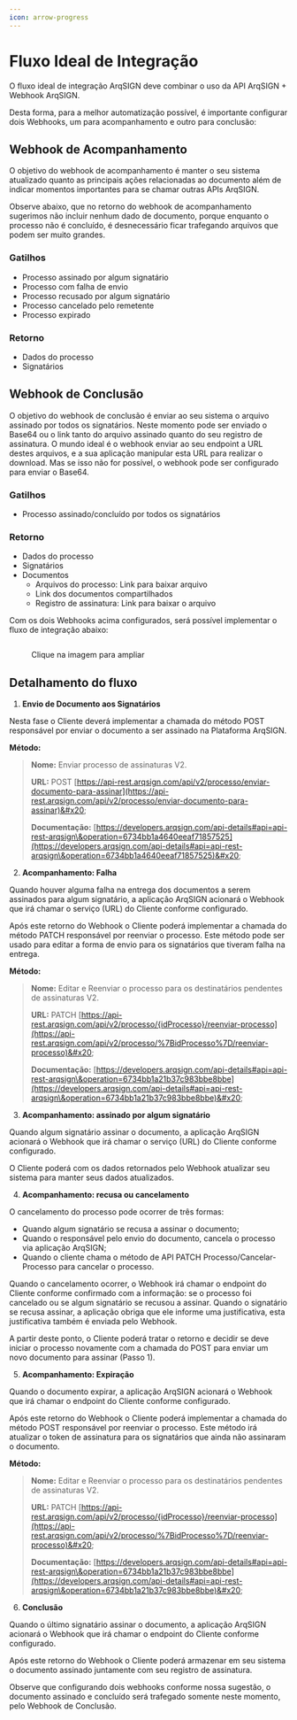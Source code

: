```yaml
---
icon: arrow-progress
---
```


# Fluxo Ideal de Integração

O fluxo ideal de integração ArqSIGN deve combinar o uso da API ArqSIGN + Webhook ArqSIGN. &#x20;

Desta forma, para a melhor automatização possível, é importante configurar dois Webhooks, um para acompanhamento e outro para conclusão:&#x20;

## Webhook de Acompanhamento&#x20;

O objetivo do webhook de acompanhamento é manter o seu sistema atualizado quanto as principais ações relacionadas ao documento além de indicar momentos importantes para se chamar outras APIs ArqSIGN. &#x20;

Observe abaixo, que no retorno do webhook de acompanhamento sugerimos não incluir nenhum dado de documento, porque enquanto o processo não é concluído, é desnecessário ficar trafegando arquivos que podem ser muito grandes. &#x20;

### Gatilhos

* Processo assinado por algum signatário&#x20;
* Processo com falha de envio&#x20;
* Processo recusado por algum signatário&#x20;
* Processo cancelado pelo remetente&#x20;
* Processo expirado&#x20;

### Retorno

* Dados do processo
* Signatários

## Webhook de Conclusão&#x20;

O objetivo do webhook de conclusão é enviar ao seu sistema o arquivo assinado por todos os signatários. Neste momento pode ser enviado o Base64 ou o link tanto do arquivo assinado quanto do seu registro de assinatura. O mundo ideal é o webhook enviar ao seu endpoint a URL destes arquivos, e a sua aplicação manipular esta URL para realizar o download. Mas se isso não for possível, o webhook pode ser configurado para enviar o Base64.&#x20;

### Gatilhos

* Processo assinado/concluído por todos os signatários&#x20;

### Retorno

* Dados do processo&#x20;
* Signatários&#x20;
* Documentos&#x20;
  * Arquivos do processo: Link para baixar arquivo&#x20;
  * Link dos documentos compartilhados&#x20;
  * Registro de assinatura: Link para baixar o arquivo&#x20;

Com os dois Webhooks acima configurados, será possível implementar o fluxo de integração abaixo:

<figure><img src="../../.gitbook/assets/Fluxo Ideal de Integração ArqSIGN + Webhook-01-01.png" alt=""><figcaption><p>Clique na imagem para ampliar</p></figcaption></figure>



## Detalhamento do fluxo

1. **Envio de Documento aos Signatários**&#x20;

Nesta fase o Cliente deverá implementar a chamada do método POST responsável por enviar o documento a ser assinado na Plataforma ArqSIGN.&#x20;

**Método:**&#x20;

> **Nome:** Enviar processo de assinaturas V2.&#x20;
>
> **URL:** POST [https://api-rest.arqsign.com/api/v2/processo/enviar-documento-para-assinar](https://api-rest.arqsign.com/api/v2/processo/enviar-documento-para-assinar)&#x20;
>
> **Documentação:** [https://developers.arqsign.com/api-details#api=api-rest-arqsign\&operation=6734bb1a4640eeaf71857525](https://developers.arqsign.com/api-details#api=api-rest-arqsign\&operation=6734bb1a4640eeaf71857525)&#x20;

2. **Acompanhamento: Falha**&#x20;

Quando houver alguma falha na entrega dos documentos a serem assinados para algum signatário, a aplicação ArqSIGN acionará o Webhook que irá chamar o serviço (URL) do Cliente conforme configurado.&#x20;

Após este retorno do Webhook o Cliente poderá implementar a chamada do método PATCH responsável por reenviar o processo. Este método pode ser usado para editar a forma de envio para os signatários que tiveram falha na entrega.&#x20;

**Método:**&#x20;

> **Nome:** Editar e Reenviar o processo para os destinatários pendentes de assinaturas V2.&#x20;
>
> **URL:** PATCH [https://api-rest.arqsign.com/api/v2/processo/{idProcesso}/reenviar-processo](https://api-rest.arqsign.com/api/v2/processo/%7BidProcesso%7D/reenviar-processo)&#x20;
>
> **Documentação:** [https://developers.arqsign.com/api-details#api=api-rest-arqsign\&operation=6734bb1a21b37c983bbe8bbe](https://developers.arqsign.com/api-details#api=api-rest-arqsign\&operation=6734bb1a21b37c983bbe8bbe)&#x20;

3. **Acompanhamento: assinado por algum signatário**&#x20;

Quando algum signatário assinar o documento, a aplicação ArqSIGN acionará o Webhook que irá chamar o serviço (URL) do Cliente conforme configurado.&#x20;

O Cliente poderá com os dados retornados pelo Webhook atualizar seu sistema para manter seus dados atualizados.&#x20;

4. **Acompanhamento: recusa ou cancelamento**&#x20;

O cancelamento do processo pode ocorrer de três formas:&#x20;

* Quando algum signatário se recusa a assinar o documento;&#x20;
* Quando o responsável pelo envio do documento, cancela o processo via aplicação ArqSIGN;&#x20;
* Quando o cliente chama o método de API PATCH Processo/Cancelar-Processo para cancelar o processo.&#x20;

Quando o cancelamento ocorrer, o Webhook irá chamar o endpoint do Cliente conforme confirmado com a informação: se o processo foi cancelado ou se algum signatário se recusou a assinar. Quando o signatário se recusa assinar, a aplicação obriga que ele informe uma justificativa, esta justificativa também é enviada pelo Webhook.&#x20;

A partir deste ponto, o Cliente poderá tratar o retorno e decidir se deve iniciar o processo novamente com a chamada do POST para enviar um novo documento para assinar (Passo 1).&#x20;

5. **Acompanhamento: Expiração**&#x20;

Quando o documento expirar, a aplicação ArqSIGN acionará o Webhook que irá chamar o endpoint do Cliente conforme configurado.&#x20;

Após este retorno do Webhook o Cliente poderá implementar a chamada do método POST responsável por reenviar o processo. Este método irá atualizar o token de assinatura para os signatários que ainda não assinaram o documento. &#x20;

**Método:**&#x20;

> **Nome:** Editar e Reenviar o processo para os destinatários pendentes de assinaturas V2.&#x20;
>
> **URL:** PATCH [https://api-rest.arqsign.com/api/v2/processo/{idProcesso}/reenviar-processo](https://api-rest.arqsign.com/api/v2/processo/%7BidProcesso%7D/reenviar-processo)&#x20;
>
> **Documentação:** [https://developers.arqsign.com/api-details#api=api-rest-arqsign\&operation=6734bb1a21b37c983bbe8bbe](https://developers.arqsign.com/api-details#api=api-rest-arqsign\&operation=6734bb1a21b37c983bbe8bbe)&#x20;

6. **Conclusão**&#x20;

Quando o último signatário assinar o documento, a aplicação ArqSIGN acionará o Webhook que irá chamar o endpoint do Cliente conforme configurado.&#x20;

Após este retorno do Webhook o Cliente poderá armazenar em seu sistema o documento assinado juntamente com seu registro de assinatura.&#x20;

Observe que configurando dois webhooks conforme nossa sugestão, o documento assinado e concluído será trafegado somente neste momento, pelo Webhook de Conclusão.

&#x20;

